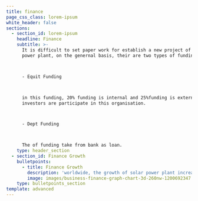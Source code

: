 ```yaml
---
title: finance
page_css_class: lorem-ipsum
white_header: false
sections:
  - section_id: lorem-ipsum
    headline: Finance
    subtitle: >-
      It is difficult to set paper work for establish a new project of solar
      power plant, on the genernal basis, their are two types of funding.



      - Equit Funding



      in this funding, 20% funding is internal and 25%funding is external
      investors are participate in this organisation.



      - Dept Funding



      The of funding take from bank as loan.
    type: header_section
  - section_id: Finance Growth
    bulletpoints:
      - title: Finance Growth
        description: 'worldwide, the growth of solar power plant increases day by day.'
        image: images/business-finance-graph-chart-3d-260nw-1200692347.jpg
    type: bulletpoints_section
template: advanced
---
```

